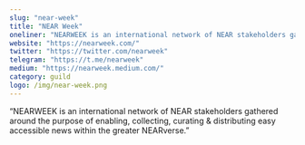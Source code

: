 ```yaml
---
slug: "near-week"
title: "NEAR Week"
oneliner: "NEARWEEK is an international network of NEAR stakeholders gathered around the purpose of enabling, collecting, curating & distributing easy accessible news within the greater NEARverse."
website: "https://nearweek.com/"
twitter: "https://twitter.com/nearweek"
telegram: "https://t.me/nearweek"
medium: "https://nearweek.medium.com/"
category: guild
logo: /img/near-week.png
---
```


“NEARWEEK is an international network of NEAR stakeholders gathered around the purpose of enabling, collecting, curating & distributing easy accessible news within the greater NEARverse.”
